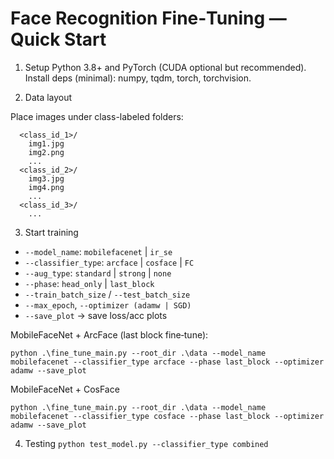 # Face Recognition Fine‑Tuning — Quick Start

1) Setup
Python 3.8+ and PyTorch (CUDA optional but recommended).
Install deps (minimal): numpy, tqdm, torch, torchvision.

2) Data layout

Place images under class-labeled folders:

```<data_root>/
  <class_id_1>/ 
    img1.jpg
    img2.png
    ...
  <class_id_2>/ 
    img3.jpg
    img4.png
    ...
  <class_id_3>/ 
    ...
```

3) Start training

- `--model_name`: `mobilefacenet` | `ir_se`  
- `--classifier_type`: `arcface` | `cosface` | `FC`  
- `--aug_type`: `standard` | `strong` | `none`  
- `--phase`: `head_only` | `last_block`  
- `--train_batch_size` / `--test_batch_size`  
- `--max_epoch`, `--optimizer (adamw | SGD)`  
- `--save_plot` → save loss/acc plots

MobileFaceNet + ArcFace (last block fine‑tune):
  
```python .\fine_tune_main.py --root_dir .\data --model_name mobilefacenet --classifier_type arcface --phase last_block --optimizer adamw --save_plot```

MobileFaceNet + CosFace
  
```python .\fine_tune_main.py --root_dir .\data --model_name mobilefacenet --classifier_type cosface --phase last_block --optimizer adamw --save_plot```

4) Testing
```python test_model.py --classifier_type combined ```

